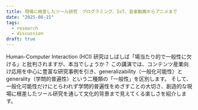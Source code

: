 ```yaml
---
title: 現場に根差したツール研究　プログラミング、IoT、音楽動画からアニメまで
date: "2025-08-15"
tags:
  - research
  - discussion
draft: true
---
```


<!--

人とコンピュータの関係を考え、よりよくしていく学問「Human-Computer Interaction」では、具体的なユーザやシナリオを想定してソフトウェアのツール開発を行う構成論的な研究アプローチが一般的です。個々の研究はいったん思いついてしまえば当たり前に見えることも多く、また、流行りのトピックは技術の趨勢に影響を受けやすいため、「一般性がない」と批判されることも多いです。一般性の高い研究成果ほど影響を与える応用分野が幅広く、よりインパクトのある成果と見なされがちです。
しかし、この一般性とは何でしょう？変幻自在の道具ともいえるコンピュータは、その実、何らかの用途に特化させる「アプリケーション」がなければ役に立ちませんし、過度に一般性を信奉すると、「ハンマーを持つとなんでもクギに見えてくる」リスクもあります。

具体的なユーザやシナリオに立脚して研究することで、浮足立つことなく、自らの常識を疑いながら、かえって一般性の高い知見を生み出すことができます。
とくに、学問的「一般性」には二種類あると考えています。
一つは、ナイーブな工学的一般性で、実際にその技術の応用範囲が広いこと。
もう一つは、応用範囲は狭いが、その特別な事例が学問分野全体の知のマップにおいて未知の領域を明らかにするものであること。

コンピュータが社会のあらゆる場所に浸透し、人々の生活に大きな影響を与える今、これらが両立する、現場に根差したツール研究が重要です。

一般性神話

- ツールと環境、インタフェースと体験

- ニッチではなくドメイン固有なだけ
- 一般性の皮をかぶったドメイン固有を暴く
- 一般性のある知見とドメイン固有の知見との両方

- コンピュータ科学は文化学
- 表現の技術史
- 道具は文化と共にある
- ハイパーメディア

- Undone Science

- 気になることを探求し続け、言語化を試み続ける
- 世界のどこかには興味が近い人がいることを信じて研究し続ける

AI時代には現場に根差した研究が重要になる。すべてがHCIになる。

道具鍛冶としてのコンピュータ科学者は、誰かの課題を解決するためにソフトウェアやアルゴリズムといった道具をつくり出してきました。その成果は新発見そのものよりも、道具を使ったユーザの成功によって規定されます。したがってコンピュータ科学の諸分野は、広い意味で人と人工物の関係を対象とする営み、HCIの一種だといえます。
一方で、コンピュータ科学者には科学者としての側面ももちろんあります。それは、ソフトウェアやアルゴリズムといったコンピュータ上の概念ならではの原理原則に関する発見を仕事にする面です。
ただし、そうした原理原則でさえも、コンピュータが誰かの道具であるという制約からは逃れられません。
最終的には人の認知的メカニズムや、それがコンピュータの登場によってどう変容するかといった、人の視点での評価が必要になってくる。そういう意味でもコンピュータ科学はすべてHCI的な学問と言えるでしょう。

---

Human-Computer Interaction (HCI) 研究では、具体的状況に基づくインタラクション設計提案が「場当たり的で一般性に欠ける」と批判されがちですが、果たしてそうでしょうか？
本講演では、コンテンツ産業向け応用を中心に豊富な研究事例を引き、generalizability（一般化可能性）と generality（学問的普遍性）という二種類の「一般性」を区別します。
一般化可能性に偏らず、現場に根差したツール研究で文化的背景まで視野に入れることが、HCIひいてはコンピュータ科学を学問的普遍性へ導く鍵であると論じます。

-->

Human-Computer Interaction (HCI) 研究はしばしば「場当たり的で一般性に欠ける」と批判されますが、本当でしょうか？
この講演では、コンテンツ産業向け応用を中心に豊富な研究事例を引き、generalizability（一般化可能性）と generality（学問的普遍性）という二種類の「一般性」を区別します。
そして、一般化可能性だけにとらわれず学問的普遍性をめざすことの大切さ、創造的な現場に根差したツール研究を通して文化的背景まで見えてくる楽しさを紹介します。
